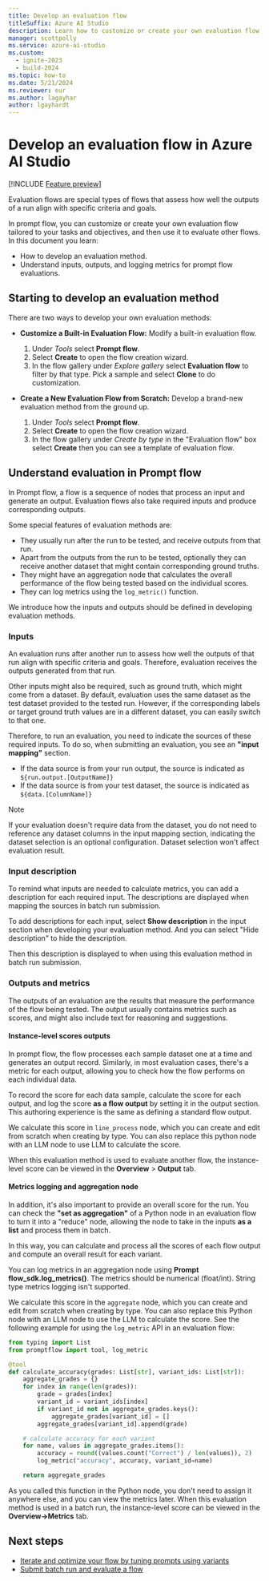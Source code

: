 ```yaml
---
title: Develop an evaluation flow
titleSuffix: Azure AI Studio
description: Learn how to customize or create your own evaluation flow tailored to your tasks and objectives, and then use in a batch run as an evaluation method in prompt flow with Azure AI Studio.
manager: scottpolly
ms.service: azure-ai-studio
ms.custom:
  - ignite-2023
  - build-2024
ms.topic: how-to
ms.date: 5/21/2024
ms.reviewer: eur
ms.author: lagayhar
author: lgayhardt
---
```


# Develop an evaluation flow in Azure AI Studio

[!INCLUDE [Feature preview](../includes/feature-preview.md)]

Evaluation flows are special types of flows that assess how well the outputs of a run align with specific criteria and goals.

In prompt flow, you can customize or create your own evaluation flow tailored to your tasks and objectives, and then use it to evaluate other flows. In this document you learn:

- How to develop an evaluation method.
- Understand inputs, outputs, and logging metrics for prompt flow evaluations.

## Starting to develop an evaluation method

There are two ways to develop your own evaluation methods:

- **Customize a Built-in Evaluation Flow:** Modify a built-in evaluation flow. 
  1. Under *Tools* select **Prompt flow**.
  2. Select **Create** to open the flow creation wizard.
  3. In the flow gallery under *Explore gallery* select **Evaluation flow** to filter by that type. Pick a sample and select **Clone** to do customization.

- **Create a New Evaluation Flow from Scratch:** Develop a brand-new evaluation method from the ground up. 
  1. Under *Tools* select **Prompt flow**.
  2. Select **Create** to open the flow creation wizard.
  3. In the flow gallery under *Create by type* in the "Evaluation flow" box select **Create** then you can see a template of evaluation flow.

## Understand evaluation in Prompt flow

In Prompt flow, a flow is a sequence of nodes that process an input and generate an output. Evaluation flows also take required inputs and produce corresponding outputs.

Some special features of evaluation methods are:

- They usually run after the run to be tested, and receive outputs from that run.
- Apart from the outputs from the run to be tested, optionally they can receive another dataset that might contain corresponding ground truths. 
- They might have an aggregation node that calculates the overall performance of the flow being tested based on the individual scores.
- They can log metrics using the `log_metric()` function.

We introduce how the inputs and outputs should be defined in developing evaluation methods.

### Inputs

An evaluation runs after another run to assess how well the outputs of that run align with specific criteria and goals. Therefore, evaluation receives the outputs generated from that run.

Other inputs might also be required, such as ground truth, which might come from a dataset. By default, evaluation uses the same dataset as the test dataset provided to the tested run. However, if the corresponding labels or target ground truth values are in a different dataset, you can easily switch to that one.  

Therefore, to run an evaluation, you need to indicate the sources of these required inputs. To do so, when submitting an evaluation, you see an  **"input mapping"**  section.

- If the data source is from your run output, the source is indicated as `${run.output.[OutputName]}`
- If the data source is from your test dataset, the source is indicated as `${data.[ColumnName]}`

> [!NOTE]
> If your evaluation doesn't require data from the dataset, you do not need to reference any dataset columns in the input mapping section, indicating the dataset selection is an optional configuration. Dataset selection won't affect evaluation result.

### Input description

To remind what inputs are needed to calculate metrics, you can add a description for each required input. The descriptions are displayed when mapping the sources in batch run submission.


To add descriptions for each input, select **Show description** in the input section when developing your evaluation method. And you can select "Hide description" to hide the description.


Then this description is displayed to when using this evaluation method in batch run submission.

### Outputs and metrics

The outputs of an evaluation are the results that measure the performance of the flow being tested. The output usually contains metrics such as scores, and might also include text for reasoning and suggestions.

#### Instance-level scores outputs

In prompt flow, the flow processes each sample dataset one at a time and generates an output record. Similarly, in most evaluation cases, there's a metric for each output, allowing you to check how the flow performs on each individual data.

To record the score for each data sample, calculate the score for each output, and log the score **as a flow output** by setting it in the output section. This authoring experience is the same as defining a standard flow output.


We calculate this score in `line_process` node, which you can create and edit from scratch when creating by type. You can also replace this python node with an LLM node to use LLM to calculate the score.


When this evaluation method is used to evaluate another flow, the instance-level score can be viewed in the **Overview** > **Output** tab.


#### Metrics logging and aggregation node

In addition, it's also important to provide an overall score for the run. You can check the  **"set as aggregation"** of a Python node in an evaluation flow to turn it into a "reduce" node, allowing the node to take in the inputs **as a list** and process them in batch.

In this way, you can calculate and process all the scores of each flow output and compute an overall result for each variant.

You can log metrics in an aggregation node using **Prompt flow_sdk.log_metrics()**. The metrics should be numerical (float/int). String type metrics logging isn't supported.

We calculate this score in the `aggregate` node, which you can create and edit from scratch when creating by type. You can also replace this Python node with an LLM node to use the LLM to calculate the score. See the following example for using the `log_metric` API in an evaluation flow:


```python
from typing import List
from promptflow import tool, log_metric

@tool
def calculate_accuracy(grades: List[str], variant_ids: List[str]):
    aggregate_grades = {}
    for index in range(len(grades)):
        grade = grades[index]
        variant_id = variant_ids[index]
        if variant_id not in aggregate_grades.keys():
            aggregate_grades[variant_id] = []
        aggregate_grades[variant_id].append(grade)

    # calculate accuracy for each variant
    for name, values in aggregate_grades.items():
        accuracy = round((values.count("Correct") / len(values)), 2)
        log_metric("accuracy", accuracy, variant_id=name)

    return aggregate_grades
```

As you called this function in the Python node, you don't need to assign it anywhere else, and you can view the metrics later. When this evaluation method is used in a batch run, the instance-level score can be viewed in the **Overview->Metrics** tab.


## Next steps

- [Iterate and optimize your flow by tuning prompts using variants](./flow-tune-prompts-using-variants.md)
- [Submit batch run and evaluate a flow](./flow-bulk-test-evaluation.md)
